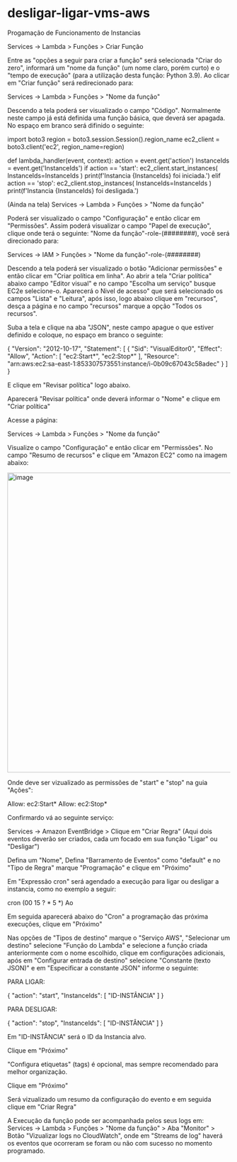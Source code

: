 # desligar-ligar-vms-aws
Progamação de Funcionamento de Instancias

Services -> Lambda > Funções > Criar Função

Entre as "opções a seguir para criar a função" será selecionada "Criar do zero", informará um "nome da função" (um nome claro, porém curto) e o "tempo de execução" (para a utilização desta função: Python 3.9). Ao clicar em "Criar função" será redirecionado para:

Services -> Lambda > Funções > "Nome da função"

Descendo a tela poderá ser visualizado o campo "Código". Normalmente neste campo já está definida uma função básica, que deverá ser apagada. No espaço em branco será difinido o seguinte:

import boto3
region = boto3.session.Session().region_name
ec2_client = boto3.client('ec2', region_name=region)

def lambda_handler(event, context):
    action = event.get('action')
    InstanceIds = event.get('InstanceIds')
    if action == 'start':
        ec2_client.start_instances(
            InstanceIds=InstanceIds
            )
        print(f'Instancia {InstanceIds} foi iniciada.')
    elif action == 'stop':
        ec2_client.stop_instances(
            InstanceIds=InstanceIds
            )
        print(f'Instancia {InstanceIds} foi desligada.')   
       
(Ainda na tela) Services -> Lambda > Funções > "Nome da função" 

Poderá ser visualizado o campo "Configuração" e então clicar em "Permissões". Assim poderá visualizar o campo "Papel de execução", clique onde terá o seguinte: "Nome da função"-role-(########), você será direcionado para:

Services -> IAM > Funções > "Nome da função"-role-(########)

Descendo a tela poderá ser visualizado o botão "Adicionar permissões" e então clicar em "Criar política em linha". 
Ao abrir a tela "Criar política" abaixo campo "Editor visual" e no campo "Escolha um serviço" busque  EC2e selecione-o.
Aparecerá o Nivel de acesso" que será selecionado os campos "Lista" e "Leitura", após isso, logo abaixo clique em "recursos", desça a página e no campo "recursos" marque a opção "Todos os recursos".

Suba a tela e clique na aba "JSON", neste campo apague o que estiver definido e coloque, no espaço em branco o seguinte:

{
    "Version": "2012-10-17",
    "Statement": [
        {
            "Sid": "VisualEditor0",
            "Effect": "Allow",
            "Action": [
                "ec2:Start*",
                "ec2:Stop*"
            ],
            "Resource": "arn:aws:ec2:sa-east-1:853307573551:instance/i-0b09c67043c58adec"
        }
    ]
}

E clique em "Revisar política" logo abaixo.

Aparecerá "Revisar política" onde deverá informar o "Nome" e clique em "Criar política"

Acesse a página:

Services -> Lambda > Funções > "Nome da função" 

Visualize o campo "Configuração" e então clicar em "Permissões". No campo "Resumo de recursos" e clique em "Amazon EC2" como na imagem abaixo:

<img width="676" alt="image" src="https://user-images.githubusercontent.com/112088274/186745245-4d65a472-7620-4406-a273-d603be2b13a1.png">

Onde deve ser vizualizado as permissões de "start" e "stop" na guia "Ações": 

Allow: ec2:Start*
Allow: ec2:Stop*

Confirmardo vá ao seguinte serviço:

Services -> Amazon EventBridge > Clique em "Criar Regra" (Aqui dois eventos deverão ser criados, cada um focado em sua função "Ligar" ou "Desligar")

Defina um "Nome", Defina "Barramento de Eventos" como "default" e no "Tipo de Regra" marque "Programação" e clique em "Próximo"

Em "Expressão cron" será agendado a execução para ligar ou desligar a instancia, como no exemplo a seguir:

cron (00 15 ? * 5 *) Ao

Em seguida aparecerá abaixo do "Cron" a programação das próxima execuções, clique em "Próximo"

Nas opções de "Tipos de destino" marque o "Serviço AWS", "Selecionar um destino" selecione "Função do Lambda" e selecione a função criada anteriormente com o nome escolhido, clique em configurações adicionais, após em "Configurar entrada de destino" selecione "Constante (texto JSON)" e em "Especificar a constante JSON" informe o seguinte: 

PARA LIGAR:

{
  "action": "start",
  "InstanceIds": [
    "ID-INSTÂNCIA"
  ]
}

PARA DESLIGAR:

{
  "action": "stop",
  "InstanceIds": [
    "ID-INSTÂNCIA"
  ]
}

Em "ID-INSTÂNCIA" será o ID da Instancia alvo.

Clique em "Próximo"

"Configura etiquetas" (tags) é opcional, mas sempre recomendado para melhor organização.

Clique em "Próximo"

Será vizualizado um resumo da configuração do evento e em seguida clique em "Criar Regra"

A Execução da função pode ser acompanhada pelos seus logs em: Services -> Lambda > Funções > "Nome da função" > Aba "Monitor" > Botão "Vizualizar logs no CloudWatch", onde em "Streams de log" haverá os eventos que ocorreram se foram ou não com sucesso no momento programado.


